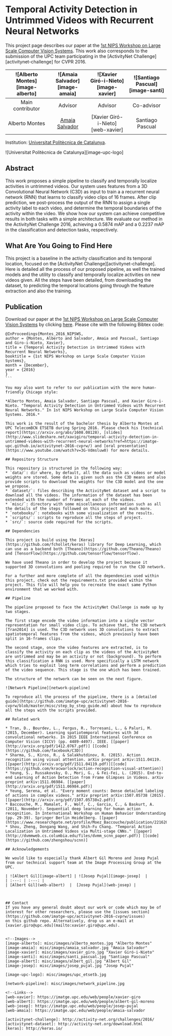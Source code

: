 # Temporal Activity Detection in Untrimmed Videos with Recurrent Neural Networks

This project page describes our paper at the [1st NIPS Workshop on Large Scale Computer Vision Systems](https://sites.google.com/site/largescalecvsystems/cfp/index). This work also corresponds to the submission of the UPC team participating in the [ActivityNet Challenge][activitynet-challenge] for CVPR 2016.

| ![Alberto Montes][image-alberto] | ![Amaia Salvador][image-amaia] | ![Xavier Giró-i-Nieto][image-xavier] | ![Santiago Pascual][image-santi] |
| :---: | :---: | :---: | :---: |
| Main contributor | Advisor | Advisor | Co-advisor |
| Alberto Montes | [Amaia Salvador](web-amaia) | [Xavier Giró-i-Nieto][web-xavier] | Santiago Pascual |

Institution: [Universitat Politècnica de Catalunya](http://www.upc.edu).

![Universitat Politècnica de Catalunya][image-upc-logo]


## Abstract

This work proposes a simple pipeline to classify and temporally localize activities in untrimmed videos. Our system uses features from a 3D Convolutional Neural Network (C3D) as input to train a a recurrent neural network (RNN) that learns to classify video clips of 16 frames. After clip prediction, we post-process the output of the RNN to assign a single activity label to each video, and determine the temporal boundaries of the activity within the video. We show how our system can achieve competitive results in both tasks with a simple architecture. We evaluate our method in the ActivityNet Challenge 2016, achieving a 0.5874 mAP and a 0.2237 mAP in the classification and detection tasks, respectively.

## What Are You Going to Find Here

This project is a baseline in the activity classification and its temporal location, focused on the [ActivityNet Challenge][activitynet-challenge]. Here is detailed all the process of our proposed pipeline, as well the trained models and the utility to classify and temporally localize activities on new videos given. All the steps have been detailed, from downloading the dataset, to predicting the temporal locations going through the feature extraction and also the training.

## Publication

Download our paper at the [1st NIPS Workshop on Large Scale Computer Vision Systems](https://sites.google.com/site/largescalecvsystems/cfp/index) by clicking [here](https://github.com/imatge-upc/activitynet-2016-cvprw/raw/master/temporal-activity-detection.pdf). Please cite with the following Bibtex code:

````
@InProceedings{Montes_2016_NIPSWS,
author = {Montes, Alberto and Salvador, Amaia and Pascual, Santiago and Giro-i-Nieto, Xavier},
title = {Temporal Activity Detection in Untrimmed Videos with Recurrent Neural Networks},
booktitle = {1st NIPS Workshop on Large Scale Computer Vision Systems},
month = {December},
year = {2016}
}
```

You may also want to refer to our publication with the more human-friendly Chicago style:

*Alberto Montes, Amaia Salvador, Santiago Pascual, and Xavier Giro-i-Nieto. "Temporal Activity Detection in Untrimmed Videos with Recurrent Neural Networks." In 1st NIPS Workshop on Large Scale Computer Vision Systems. 2016.*

This work is the result of the bachelor thesis by Alberto Montes at UPC TelecomBCN ETSETB during Spring 2016. Please check his [technical report](https://arxiv.org/abs/1608.08128), [slides](http://www.slideshare.net/xavigiro/temporal-activity-detection-in-untrimmed-videos-with-recurrent-neural-networks?ref=https://imatge-upc.github.io/activitynet-2016-cvprw/) and [oral presentation](https://www.youtube.com/watch?v=3G-Vdmsluw0) for more details.

## Repository Structure

This repository is structured in the following way:
* `data/`: dir where, by default, all the data such as videos or model weights are stored. Some data is given such ass the C3D means and also provide scripts to download the weights for the C3D model and the one we propose.
* `dataset/`: files describing the ActivityNet dataset and a script to download all the videos. The information of the dataset has been extended with the number of frames at each of the videos.
* `misc/`: directory with some miscellaneous information such as all the details of the steps followed on this project and much more.
* `notebooks/`: notebooks with some visualization of the results.
* `scripts/`: scripts to reproduce all the steps of project.
* `src/`: source code required for the scripts.

## Dependencies

This project is build using the [Keras](https://github.com/fchollet/keras) library for Deep Learning, which can use as a backend both [Theano](https://github.com/Theano/Theano)
and [TensorFlow](https://github.com/tensorflow/tensorflow).

We have used Theano in order to develop the project because it supported 3D convolutions and pooling required to run the C3D network.

For a further and more complete of all the dependencies used within this project, check out the requirements.txt provided within the project. This file will help you to recreate the exact same Python environment that we worked with.

## Pipeline

The pipeline proposed to face the ActivityNet Challenge is made up by two stages.

The first stage encode the video information into a single vector representation for small video clips. To achieve that, the C3D network [Tran2014] is used. The C3D network uses 3D convolutions to extract spatiotemporal features from the videos, which previously have been split in 16-frames clips.

The second stage, once the video features are extracted, is to classify the activity on each clip as the videos of the ActivityNet are untrimmed and may be an activity or not (background). To perform this classification a RNN is used. More specifically a LSTM network which tries to exploit long term correlations and perform a prediction of the video sequence. This stage is the one which has been trained.

The structure of the network can be seen on the next figure.

![Network Pipeline][network-pipeline]

To reproduce all the process of the pipeline, there is a [detailed guide](https://github.com/imatge-upc/activitynet-2016-cvprw/blob/master/misc/step_by_step_guide.md) about how to reproduce all the steps with the scripts provided.

## Related work

* Tran, D., Bourdev, L., Fergus, R., Torresani, L., & Paluri, M. (2015, December). Learning spatiotemporal features with 3d convolutional networks. In 2015 IEEE International Conference on Computer Vision (ICCV) (pp. 4489-4497). IEEE. [[paper](http://arxiv.org/pdf/1412.0767.pdf)] [[code](https://github.com/facebook/C3D)]
* Sharma, S., Kiros, R., & Salakhutdinov, R. (2015). Action recognition using visual attention. arXiv preprint arXiv:1511.04119. [[paper](http://arxiv.org/pdf/1511.04119.pdf)][[code](https://github.com/kracwarlock/action-recognition-visual-attention)]
* Yeung, S., Russakovsky, O., Mori, G., & Fei-Fei, L. (2015). End-to-end Learning of Action Detection from Frame Glimpses in Videos. arXiv preprint arXiv:1511.06984. [[paper](http://arxiv.org/pdf/1511.06984.pdf)]
* Yeung, Serena, et al. "Every moment counts: Dense detailed labeling of actions in complex videos." arXiv preprint arXiv:1507.05738 (2015).[[paper](http://arxiv.org/pdf/1507.05738v2.pdf)]
* Baccouche, M., Mamalet, F., Wolf, C., Garcia, C., & Baskurt, A. (2011, November). Sequential deep learning for human action recognition. In International Workshop on Human Behavior Understanding (pp. 29-39). Springer Berlin Heidelberg. [[paper](https://www.researchgate.net/profile/Moez_Baccouche/publication/221620711_Sequential_Deep_Learning_for_Human_Action_Recognition/links/53eca3470cf250c8947cd686.pdf)]
* Shou, Zheng, Dongang Wang, and Shih-Fu Chang. "Temporal Action Localization in Untrimmed Videos via Multi-stage CNNs." [[paper](http://dvmmweb.cs.columbia.edu/files/dvmm_scnn_paper.pdf)] [[code](https://github.com/zhengshou/scnn)]

## Acknowledgements

We would like to especially thank Albert Gil Moreno and Josep Pujal from our technical support team at the Image Processing Group at the UPC.

| ![Albert Gil][image-albert] | ![Josep Pujal][image-josep]  |
| :---: | :---: |
| [Albert Gil](web-albert)  |  [Josep Pujal](web-josep) |



## Contact
If you have any general doubt about our work or code which may be of interest for other researchers, please use the [issues section](https://github.com/imatge-upc/activitynet-2016-cvprw/issues)
on this github repo. Alternatively, drop us an e-mail at [xavier.giro@upc.edu](mailto:xavier.giro@upc.edu).


<!--Images-->
[image-alberto]: misc/images/alberto_montes.jpg "Alberto Montes"
[image-amaia]: misc/images/amaia_salvador.jpg "Amaia Salvador"
[image-xavier]: misc/images/xavier_giro.jpg "Xavier Giró-i-Nieto"
[image-santi]: misc/images/santi_pascual.jpg "Santiago Pascual"
[image-albert]: misc/images/albert_gil.jpg "Albert Gil"
[image-josep]: misc/images/josep_pujal.jpg "Josep Pujal"

[image-upc-logo]: misc/images/upc_etsetb.jpg

[network-pipeline]: misc/images/network_pipeline.jpg

<!--Links-->
[web-xavier]: https://imatge.upc.edu/web/people/xavier-giro
[web-albert]: https://imatge.upc.edu/web/people/albert-gil-moreno
[web-josep]: https://imatge.upc.edu/web/people/josep-pujal
[web-amaia]: https://imatge.upc.edu/web/people/amaia-salvador

[activitynet-challenge]: http://activity-net.org/challenges/2016/
[activitynet-dataset]: http://activity-net.org/download.html
[keras]: http://keras.io/
